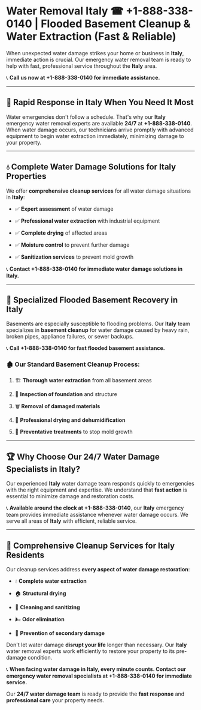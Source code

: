 # Water Removal Italy ☎ +1-888-338-0140 | Flooded Basement Cleanup & Water Extraction (Fast & Reliable)

When unexpected water damage strikes your home or business in **Italy**, immediate action is crucial. Our emergency water removal team is ready to help with fast, professional service throughout the **Italy** area. 

📞 **Call us now at +1-888-338-0140 for immediate assistance.**
---
## 🚀 Rapid Response in Italy When You Need It Most
Water emergencies don't follow a schedule. That's why our **Italy** emergency water removal experts are available **24/7** at **+1-888-338-0140**. When water damage occurs, our technicians arrive promptly with advanced equipment to begin water extraction immediately, minimizing damage to your property.
---
## 💧 Complete Water Damage Solutions for Italy Properties
We offer **comprehensive cleanup services** for all water damage situations in **Italy**:
- ✅ **Expert assessment** of water damage  
- ✅ **Professional water extraction** with industrial equipment  
- ✅ **Complete drying** of affected areas  
- ✅ **Moisture control** to prevent further damage  
- ✅ **Sanitization services** to prevent mold growth  
📞 **Contact +1-888-338-0140 for immediate water damage solutions in Italy.**
---
## 🌊 Specialized Flooded Basement Recovery in Italy
Basements are especially susceptible to flooding problems. Our **Italy** team specializes in **basement cleanup** for water damage caused by heavy rain, broken pipes, appliance failures, or sewer backups. 
📞 **Call +1-888-338-0140 for fast flooded basement assistance.**
### 🏚️ Our Standard Basement Cleanup Process:
1. 🏗️ **Thorough water extraction** from all basement areas  
2. 🔎 **Inspection of foundation** and structure  
3. 🗑️ **Removal of damaged materials**  
4. 💨 **Professional drying and dehumidification**  
5. 🚫 **Preventative treatments** to stop mold growth  
---
## 🏆 Why Choose Our 24/7 Water Damage Specialists in Italy?
Our experienced **Italy** water damage team responds quickly to emergencies with the right equipment and expertise. We understand that **fast action** is essential to minimize damage and restoration costs.
📞 **Available around the clock at +1-888-338-0140**, our **Italy** emergency team provides immediate assistance whenever water damage occurs. We serve all areas of **Italy** with efficient, reliable service.
---
## 🧹 Comprehensive Cleanup Services for Italy Residents
Our cleanup services address **every aspect of water damage restoration**:
- 💧 **Complete water extraction**  
- 🏠 **Structural drying**  
- 🧼 **Cleaning and sanitizing**  
- 🌬️ **Odor elimination**  
- 🚫 **Prevention of secondary damage**  
Don't let water damage **disrupt your life** longer than necessary. Our **Italy** water removal experts work efficiently to restore your property to its pre-damage condition.
📞 **When facing water damage in Italy, every minute counts. Contact our emergency water removal specialists at +1-888-338-0140 for immediate service.**
Our **24/7 water damage team** is ready to provide the **fast response** and **professional care** your property needs.
